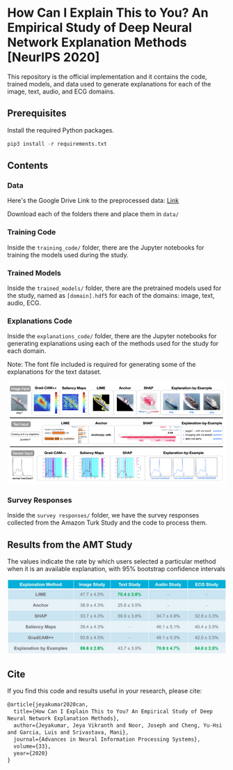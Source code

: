 # How Can I Explain This to You? An Empirical Study of Deep Neural Network Explanation Methods [NeurIPS 2020]
This repository is the official implementation and it contains the code, trained models, and data used to generate explanations for each of the image, text, audio, and ECG domains. 

## Prerequisites
Install the required Python packages.
```Python
pip3 install -r requirements.txt
```

## Contents

### Data
Here's the Google Drive Link to the preprocessed data: [Link](https://drive.google.com/drive/folders/1ZRWIeUHxGbKpqWkJ2HpiSLtmUyllfThf?usp=sharing)

Download each of the folders there and place them in `data/`

### Training Code
Inside the `training_code/` folder, there are the Jupyter notebooks for training the models used during the study.

### Trained Models
Inside the `trained_models/` folder, there are the pretrained models used for the study, named as `[domain].hdf5` for each of the domains: image, text, audio, ECG.

### Explanations Code
Inside the `explanations_code/` folder, there are the Jupyter notebooks for generating explanations using each of the methods used for the study for each domain.

Note: The font file included is required for generating some of the explanations for the text dataset.

<img src="images/Explanations.png" alt="Explanations">

### Survey Responses
Inside the `survey responses/` folder, we have the survey responses collected from the Amazon Turk Study and the code to process them.

## Results from the AMT Study

The values indicate the rate by which users selected a particular method when it is an available explanation, with 95% bootstrap confidence intervals

<img src="images/Results.JPG" alt="Results">

## Cite

If you find this code and results useful in your research, please cite:

	@article{jeyakumar2020can,
	  title={How Can I Explain This to You? An Empirical Study of Deep Neural Network Explanation Methods},
	  author={Jeyakumar, Jeya Vikranth and Noor, Joseph and Cheng, Yu-Hsi and Garcia, Luis and Srivastava, Mani},
	  journal={Advances in Neural Information Processing Systems},
	  volume={33},
	  year={2020}
	}